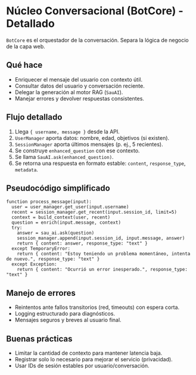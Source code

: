 # Núcleo Conversacional (BotCore) - Detallado

`BotCore` es el orquestador de la conversación. Separa la lógica de negocio de la capa web.

## Qué hace
- Enriquecer el mensaje del usuario con contexto útil.
- Consultar datos del usuario y conversación reciente.
- Delegar la generación al motor RAG (`SauAI`).
- Manejar errores y devolver respuestas consistentes.

## Flujo detallado
1. Llega `{ username, message }` desde la API.
2. `UserManager` aporta datos: nombre, edad, objetivos (si existen).
3. `SessionManager` aporta últimos mensajes (p. ej., 5 recientes).
4. Se construye `enhanced_question` con ese contexto.
5. Se llama `SauAI.ask(enhanced_question)`.
6. Se retorna una respuesta en formato estable: `content`, `response_type`, `metadata`.

## Pseudocódigo simplificado
```text
function process_message(input):
  user = user_manager.get_user(input.username)
  recent = session_manager.get_recent(input.session_id, limit=5)
  context = build_context(user, recent)
  question = enrich(input.message, context)
  try:
    answer = sau_ai.ask(question)
    session_manager.append(input.session_id, input.message, answer)
    return { content: answer, response_type: "text" }
  except TemporaryError:
    return { content: "Estoy teniendo un problema momentáneo, intenta de nuevo.", response_type: "text" }
  except Exception:
    return { content: "Ocurrió un error inesperado.", response_type: "text" }
```

## Manejo de errores
- Reintentos ante fallos transitorios (red, timeouts) con espera corta.
- Logging estructurado para diagnósticos.
- Mensajes seguros y breves al usuario final.

## Buenas prácticas
- Limitar la cantidad de contexto para mantener latencia baja.
- Registrar solo lo necesario para mejorar el servicio (privacidad).
- Usar IDs de sesión estables por usuario/conversación.
